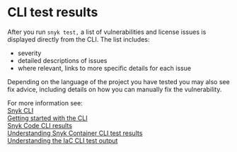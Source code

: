 # CLI test results

After you run `snyk test,` a list of vulnerabilities and license issues is displayed directly from the CLI. The list includes:

* severity
* detailed descriptions of issues
* where relevant, links to more specific details for each issue

Depending on the language of the project you have tested you may also see fix advice, including details on how you can manually fix the vulnerability.

For more information see:\
[Snyk CLI](../)\
[Getting started with the CLI](../getting-started-with-the-cli/)\
[Snyk Code CLI results](../../products/snyk-code/cli-for-snyk-code/snyk-code-cli-results.md)\
[Understanding Snyk Container CLI test results](../../products/snyk-container/snyk-cli-for-container-security/understanding-snyk-container-cli-results.md)\
[Understanding the IaC CLI test output](../../products/snyk-infrastructure-as-code/snyk-cli-for-infrastructure-as-code/understanding-the-cli-test-output/)
